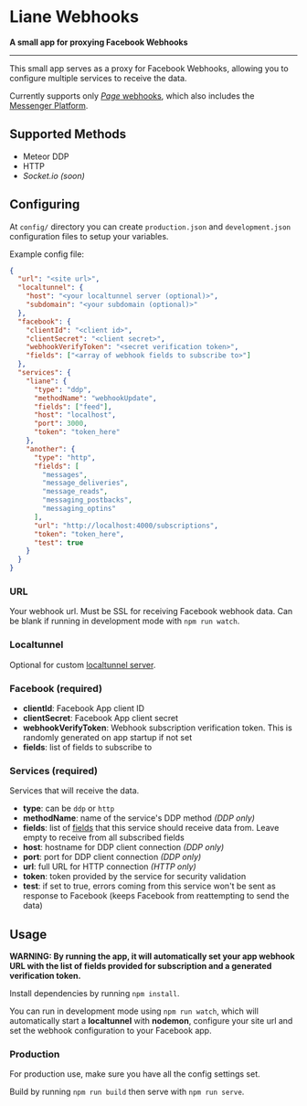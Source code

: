 # Liane Webhooks

**A small app for proxying Facebook Webhooks**

---

This small app serves as a proxy for Facebook Webhooks, allowing you to configure multiple services to receive the data.

Currently supports only [_Page_ webhooks](https://developers.facebook.com/docs/graph-api/webhooks/reference/page/), which also includes the [Messenger Platform](https://developers.facebook.com/docs/messenger-platform/webhook/).

## Supported Methods

- Meteor DDP
- HTTP
- _Socket.io (soon)_

## Configuring

At `config/` directory you can create `production.json` and `development.json` configuration files to setup your variables.

Example config file:

```json
{
  "url": "<site url>",
  "localtunnel": {
    "host": "<your localtunnel server (optional)>",
    "subdomain": "<your subdomain (optional)>"
  },
  "facebook": {
    "clientId": "<client id>",
    "clientSecret": "<client secret>",
    "webhookVerifyToken": "<secret verification token>",
    "fields": ["<array of webhook fields to subscribe to>"]
  },
  "services": {
    "liane": {
      "type": "ddp",
      "methodName": "webhookUpdate",
      "fields": ["feed"],
      "host": "localhost",
      "port": 3000,
      "token": "token_here"
    },
    "another": {
      "type": "http",
      "fields": [
        "messages",
        "message_deliveries",
        "message_reads",
        "messaging_postbacks",
        "messaging_optins"
      ],
      "url": "http://localhost:4000/subscriptions",
      "token": "token_here",
      "test": true
    }
  }
}
```

### URL

Your webhook url. Must be SSL for receiving Facebook webhook data. Can be blank if running in development mode with `npm run watch`.

### Localtunnel

Optional for custom [localtunnel server](https://github.com/localtunnel/server).

### Facebook (required)

- **clientId**: Facebook App client ID
- **clientSecret**: Facebook App client secret
- **webhookVerifyToken**: Webhook subscription verification token. This is randomly generated on app startup if not set
- **fields**: list of fields to subscribe to

### Services (required)

Services that will receive the data.

- **type**: can be `ddp` or `http`
- **methodName**: name of the service's DDP method _(DDP only)_
- **fields**: list of [fields](https://developers.facebook.com/docs/graph-api/webhooks/reference/page/) that this service should receive data from. Leave empty to receive from all subscribed fields
- **host**: hostname for DDP client connection _(DDP only)_
- **port**: port for DDP client connection _(DDP only)_
- **url**: full URL for HTTP connection _(HTTP only)_
- **token**: token provided by the service for security validation
- **test**: if set to true, errors coming from this service won't be sent as response to Facebook (keeps Facebook from reattempting to send the data)

## Usage

**WARNING: By running the app, it will automatically set your app webhook URL with the list of fields provided for subscription and a generated verification token.**

Install dependencies by running `npm install`.

You can run in development mode using `npm run watch`, which will automatically start a **localtunnel** with **nodemon**, configure your site url and set the webhook configuration to your Facebook app.

### Production

For production use, make sure you have all the config settings set.

Build by running `npm run build` then serve with `npm run serve`.
